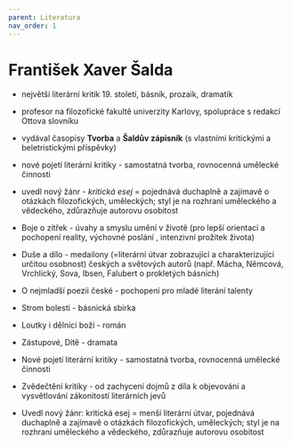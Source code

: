 ```yaml
---
parent: Literatura
nav_order: 1
---
```

# František Xaver Šalda
- největší literární kritik 19. století, básník, prozaik, dramatik
- profesor na filozofické fakultě univerzity Karlovy, spolupráce s redakcí Ottova slovníku
- vydával časopisy **Tvorba** a **Šaldův zápisník** (s vlastními kritickými a beletristickými příspěvky)
- nové pojetí literární kritiky - samostatná tvorba, rovnocenná umělecké činnosti
- uvedl nový žánr - *kritická esej* = pojednává duchaplně a zajímavě o otázkách filozofických, uměleckých; styl je na rozhraní uměleckého a vědeckého, zdůrazňuje autorovu osobitost

- Boje o zítřek - úvahy a smyslu umění v životě (pro lepší orientaci a pochopení reality, výchovné poslání , intenzivní prožítek života)
- Duše a dílo - medailony (=literární útvar zobrazující a charakterizující určitou osobnost) českých a světových autorů (např. Mácha, Němcová, Vrchlický, Sova, Ibsen, Falubert o prokletých básních) 
- O nejmladší poezii české - pochopení pro mladé literání talenty 

- Strom bolesti - básnická sbírka 
- Loutky i dělníci boží - román 
- Zástupové, Dítě - dramata

- Nové pojetí literární kritiky - samostatná tvorba, rovnocenná umělecké činnosti 

- Zvědečtění kritiky - od zachycení dojmů z díla k objevování a vysvětlování zákonitostí literárních jevů 
- Uvedl nový žánr: kritická esej = menší literární útvar, pojednává duchaplně a zajímavě o otázkách filozofických, uměleckých; styl je na rozhraní uměleckého a vědeckého, zdůrazňuje autorovu osobitost